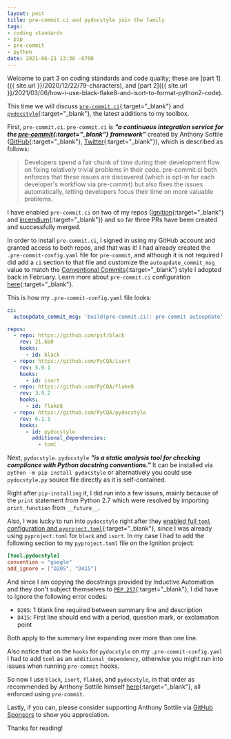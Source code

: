 ```yaml
---
layout: post
title: pre-commit.ci and pydocstyle join the family
tags:
- coding standards
- pip
- pre-commit
- python
date: 2021-06-21 13:38 -0700
---
```

Welcome to part 3 on coding standards and code quality; these are [part 1]({{ site.url }}/2020/12/22/79-characters), and [part 2]({{ site.url }}/2021/03/06/how-i-use-black-flake8-and-isort-to-format-python2-code).

This time we will discuss [`pre-commit.ci`](https://pre-commit.ci){:target="_blank"} and [`pydocstyle`](https://www.pydocstyle.org/en/stable/){:target="_blank"}, the latest additions to my toolbox.

First, `pre-commit.ci`. `pre-commit.ci` is ***"a continuous integration service for the [pre-commit](https://pre-commit.com/){:target="_blank"} framework"*** created by Anthony Sottile ([GitHub](https://github.com/asottile){:target="_blank"}, [Twitter](https://twitter.com/codewithanthony){:target="_blank"}), which is described as follows:

> Developers spend a fair chunk of time during their development flow on fixing relatively trivial problems in their code. pre-commit.ci both enforces that these issues are discovered (which is opt-in for each developer's workflow via pre-commit) but also fixes the issues automatically, letting developers focus their time on more valuable problems.

I have enabled `pre-commit.ci` on two of my repos ([Ignition](https://github.com/thecesrom/Ignition){:target="_blank"} and [incendium](https://github.com/thecesrom/incendium){:target="_blank"}) and so far three PRs have been created and successfully merged.

In order to install `pre-commit.ci`, I signed in using my GitHub account and granted access to both repos, and that was it! I had already created the `.pre-commit-config.yaml` file for `pre-commit`, and although it is not required I did add a `ci` section to that file and customize the `autoupdate_commit_msg` value to match the [Conventional Commits](https://www.conventionalcommits.org/){:target="_blank"} style I adopted back in February. Learn more about `pre-commit.ci` configuration [here](https://pre-commit.ci/#configuration){:target="_blank"}.

This is how my `.pre-commit-config.yaml` file looks:

```yml
ci:
  autoupdate_commit_msg: 'build(pre-commit.ci): pre-commit autoupdate'

repos:
  - repo: https://github.com/psf/black
    rev: 21.6b0
    hooks:
      - id: black
  - repo: https://github.com/PyCQA/isort
    rev: 5.9.1
    hooks:
      - id: isort
  - repo: https://github.com/PyCQA/flake8
    rev: 3.9.2
    hooks:
      - id: flake8
  - repo: https://github.com/PyCQA/pydocstyle
    rev: 6.1.1
    hooks:
      - id: pydocstyle
        additional_dependencies:
          - toml
```

Next, `pydocstyle`. `pydocstyle` ***"is a static analysis tool for checking compliance with Python docstring conventions."*** It can be installed via `python -m pip install pydocstyle` or alternatively you could use `pydocstyle.py` source file directly as it is self-contained.

Right after `pip-installing` it, I did run into a few issues, mainly because of the `print` statement from Python 2.7 which were resolved by importing `print_function` from `__future__`.

Also, I was lucky to run into `pydocstyle` right after they [enabled full `toml` configuration and `pyproject.toml`](https://github.com/PyCQA/pydocstyle/commit/8d8b319e6423d2e55fa1b0c9d456b4cf5d66d552){:target="_blank"}, since I was already using `pyproject.toml` for `black` and `isort`. In my case I had to add the following section to my `pyproject.toml` file on the Ignition project:

```toml
[tool.pydocstyle]
convention = "google"
add_ignore = ["D205", "D415"]
```

And since I am copying the docstrings provided by Inductive Automation and they don't subject themselves to [`PEP 257`](http://www.python.org/dev/peps/pep-0257/){:target="_blank"}, I did have to ignore the following error codes:

- `D205`: 1 blank line required between summary line and description
- `D415`: First line should end with a period, question mark, or exclamation point

Both apply to the summary line expanding over more than one line.

Also notice that on the `hooks` for `pydocstyle` on my `.pre-commit-config.yaml` I had to add `toml` as an `additional_dependency`, otherwise you might run into issues when running `pre-commit` hooks.

So now I use `black`, `isort`, `flake8`, and `pydocstyle`, in that order as recommended by Anthony Sottile himself [here](https://www.pythonpodcast.com/flake8-static-analysis-episode-309/){:target="_blank"}, all enforced using `pre-commit`.

Lastly, if you can, please consider supporting Anthony Sottile via [GitHub Sponsors](https://github.com/sponsors/asottile) to show you appreciation.

Thanks for reading!